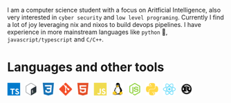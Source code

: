 
I am a computer science student with a focus on Aritficial Intelligence, also very interested in `cyber security` and `low level programing`. Currently I find a lot of joy leveraging nix and nixos to build devops pipelines. I have experience in more mainstream languages like `python` 🐍, `javascript/typescript` and `C/C++`.


# Languages and other tools

<img align="left" alt="Java" width="30px" style="padding-right:10px;" src="./files/typescript-plain.svg"/>
<img align="left" alt="Java" width="30px" style="padding-right:10px;" src="./files/bash-original.svg"/>
<img align="left" alt="Java" width="30px" style="padding-right:10px;" src="./files/css3-plain.svg"/>
<img align="left" alt="Java" width="30px" style="padding-right:10px;" src="./files/git-original.svg"/>
<img align="left" alt="Java" width="30px" style="padding-right:10px;" src="./files/html5-plain.svg"/>
<img align="left" alt="Java" width="30px" style="padding-right:10px;" src="./files/javascript-plain.svg"/>
<img align="left" alt="Java" width="30px" style="padding-right:10px;" src="./files/linux-original.svg"/>
<img align="left" alt="Java" width="30px" style="padding-right:10px;" src="./files/nodejs-original.svg"/>
<img align="left" alt="Java" width="30px" style="padding-right:10px;" src="./files/python-plain.svg"/>
<img align="left" alt="Java" width="30px" style="padding-right:10px;" src="./files/react-original.svg"/>
<img align="left" alt="Java" width="30px" style="padding-right:10px;" src="./files/rust-plain.svg"/>
